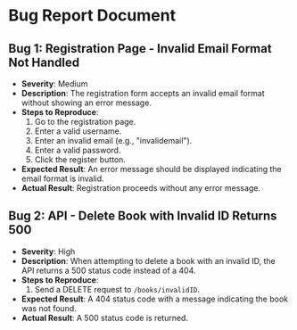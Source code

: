 # Bug Report Document

## Bug 1: Registration Page - Invalid Email Format Not Handled
- **Severity**: Medium
- **Description**: The registration form accepts an invalid email format without showing an error message.
- **Steps to Reproduce**:
  1. Go to the registration page.
  2. Enter a valid username.
  3. Enter an invalid email (e.g., "invalidemail").
  4. Enter a valid password.
  5. Click the register button.
- **Expected Result**: An error message should be displayed indicating the email format is invalid.
- **Actual Result**: Registration proceeds without any error message.

## Bug 2: API - Delete Book with Invalid ID Returns 500
- **Severity**: High
- **Description**: When attempting to delete a book with an invalid ID, the API returns a 500 status code instead of a 404.
- **Steps to Reproduce**:
  1. Send a DELETE request to `/books/invalidID`.
- **Expected Result**: A 404 status code with a message indicating the book was not found.
- **Actual Result**: A 500 status code is returned.

